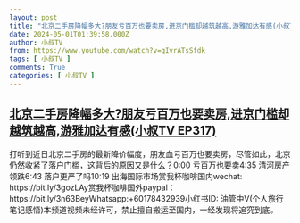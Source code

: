 ```yaml
---
layout: post
title: "北京二手房降幅多大?朋友亏百万也要卖房,进京门槛却越筑越高,游雅加达有感(小叔TV EP317)"
date: 2024-05-01T01:39:58.000Z
author: 小叔TV
from: https://www.youtube.com/watch?v=qIvrATsSfdk
tags: [ 小叔TV ]
comments: True
categories: [ 小叔TV ]
---
```

<!--1714527598000-->
[北京二手房降幅多大?朋友亏百万也要卖房,进京门槛却越筑越高,游雅加达有感(小叔TV EP317)](https://www.youtube.com/watch?v=qIvrATsSfdk)
------

<div>
打听到近日北京二手房的最新降价幅度，朋友血亏百万也要卖房，尽管如此，北京仍然收紧了落户门槛，这背后的原因又是什么？0:00 亏百万也要卖4:35 清河房产领跌6:43 落户更严了吗10:19 出海国际市场赏我杯咖啡国内wechat: https://bit.ly/3gozLAy赏我杯咖啡国外paypal：https://bit.ly/3n63BeyWhatsapp:+60178432939小红书ID: 油管中V(个人旅行笔记感悟)本频道视频未经许可，禁止擅自搬运至国内，一经发现将追究到底。
</div>
